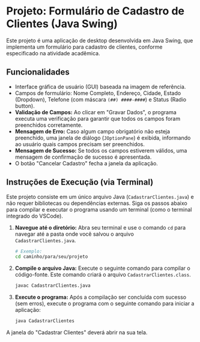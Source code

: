# Projeto: Formulário de Cadastro de Clientes (Java Swing)

Este projeto é uma aplicação de desktop desenvolvida em Java Swing, que implementa um formulário para cadastro de clientes, conforme especificado na atividade acadêmica.

## Funcionalidades

* Interface gráfica de usuário (GUI) baseada na imagem de referência.
* Campos de formulário: Nome Completo, Endereço, Cidade, Estado (Dropdown), Telefone (com máscara `(##) ####-####`) e Status (Radio button).
* **Validação de Campos:** Ao clicar em "Gravar Dados", o programa executa uma verificação para garantir que todos os campos foram preenchidos corretamente.
* **Mensagem de Erro:** Caso algum campo obrigatório não esteja preenchido, uma janela de diálogo (`JOptionPane`) é exibida, informando ao usuário quais campos precisam ser preenchidos.
* **Mensagem de Sucesso:** Se todos os campos estiverem válidos, uma mensagem de confirmação de sucesso é apresentada.
* O botão "Cancelar Cadastro" fecha a janela da aplicação.

## Instruções de Execução (via Terminal)

Este projeto consiste em um único arquivo Java (`CadastrarClientes.java`) e não requer bibliotecas ou dependências externas. Siga os passos abaixo para compilar e executar o programa usando um terminal (como o terminal integrado do VSCode).

1.  **Navegue até o diretório:**
    Abra seu terminal e use o comando `cd` para navegar até a pasta onde você salvou o arquivo `CadastrarClientes.java`.

    ```bash
    # Exemplo:
    cd caminho/para/seu/projeto
    ```

2.  **Compile o arquivo Java:**
    Execute o seguinte comando para compilar o código-fonte. Este comando criará o arquivo `CadastrarClientes.class`.

    ```bash
    javac CadastrarClientes.java
    ```

3.  **Execute o programa:**
    Após a compilação ser concluída com sucesso (sem erros), execute o programa com o seguinte comando para iniciar a aplicação:

    ```bash
    java CadastrarClientes
    ```

A janela do "Cadastrar Clientes" deverá abrir na sua tela.